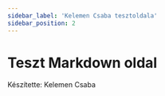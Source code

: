```yaml
---
sidebar_label: 'Kelemen Csaba tesztoldala'
sidebar_position: 2
---
```


# Teszt Markdown oldal

Készítette: Kelemen Csaba